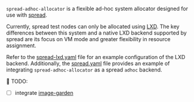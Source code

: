 `spread-adhoc-allocator` is a flexible ad-hoc system allocator designed for use
with [spread](https://github.com/canonical/spread).

Currently, spread test nodes can only be allocated using
[LXD](https://github.com/canonical/lxd). The key differences between this system
and a native LXD backend supported by spread are its focus on VM mode and
greater flexibility in resource assignment.

Refer to the [spread-lxd.yaml](./spread-lxd.yaml) file for an
example configuration of the LXD backend. Additionally, the
[spread.yaml](./spread.yaml) file provides an example of integrating
`spread-adhoc-allocator` as a spread `adhoc` backend.

🚧 TODO:
 - [ ] integrate [image-garden](https://gitlab.com/zygoon/image-garden)
